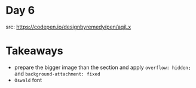 # Day 6

src: https://codepen.io/designbyremedy/pen/aqjLx

# Takeaways

- prepare the bigger image than the section and apply `overflow: hidden;` and `background-attachment: fixed`
- `Oswald` font
